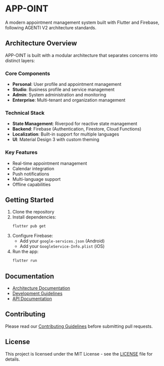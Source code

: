 # APP-OINT

A modern appointment management system built with Flutter and Firebase, following AGENTI V2 architecture standards.

## Architecture Overview

APP-OINT is built with a modular architecture that separates concerns into distinct layers:

### Core Components
- **Personal**: User profile and appointment management
- **Studio**: Business profile and service management
- **Admin**: System administration and monitoring
- **Enterprise**: Multi-tenant and organization management

### Technical Stack
- **State Management**: Riverpod for reactive state management
- **Backend**: Firebase (Authentication, Firestore, Cloud Functions)
- **Localization**: Built-in support for multiple languages
- **UI**: Material Design 3 with custom theming

### Key Features
- Real-time appointment management
- Calendar integration
- Push notifications
- Multi-language support
- Offline capabilities

## Getting Started

1. Clone the repository
2. Install dependencies:
   ```bash
   flutter pub get
   ```
3. Configure Firebase:
   - Add your `google-services.json` (Android)
   - Add your `GoogleService-Info.plist` (iOS)
4. Run the app:
   ```bash
   flutter run
   ```

## Documentation

- [Architecture Documentation](docs/ARCHITECTURE.md)
- [Development Guidelines](docs/DEVELOPMENT.md)
- [API Documentation](docs/API.md)

## Contributing

Please read our [Contributing Guidelines](CONTRIBUTING.md) before submitting pull requests.

## License

This project is licensed under the MIT License - see the [LICENSE](LICENSE) file for details.

